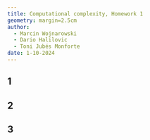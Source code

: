 ```yaml
---
title: Computational complexity, Homework 1
geometry: margin=2.5cm
author:
  - Marcin Wojnarowski
  - Dario Halilovic
  - Toni Jubés Monforte
date: 1-10-2024
---
```


## 1

## 2

## 3
